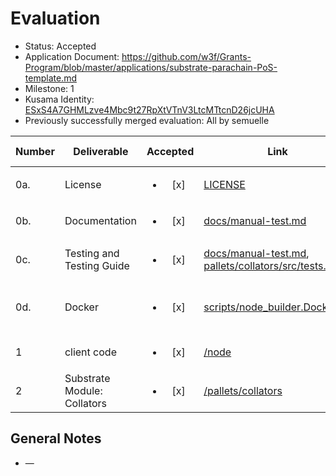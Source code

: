 # Evaluation

- Status: Accepted
- Application Document: https://github.com/w3f/Grants-Program/blob/master/applications/substrate-parachain-PoS-template.md
- Milestone: 1
- Kusama Identity: [ESxS4A7GHMLzve4Mbc9t27RpXtVTnV3LtcMTtcnD26jcUHA](https://polkascan.io/pre/kusama/account/ESxS4A7GHMLzve4Mbc9t27RpXtVTnV3LtcMTtcnD26jcUHA)
- Previously successfully merged evaluation: All by semuelle

| Number | Deliverable                 |        Accepted        | Link                                                                                                                                                                                                                                                                                                                                         | Evaluation Notes                                                                                                                                                                     |
| ------ | --------------------------- | :--------------------: | -------------------------------------------------------------------------------------------------------------------------------------------------------------------------------------------------------------------------------------------------------------------------------------------------------------------------------------------- | ------------------------------------------------------------------------------------------------------------------------------------------------------------------------------------ |
| 0a.    | License                     | <ul><li>[x] </li></ul> | [LICENSE](https://github.com/Aband-Network/substrate-parachain-PoS-template/blob/b0e6e9be60c064e702d129a59c112dc7b62329f3/LICENSE)                                                                                                                                                                                                           | Apache 2.0                                                                                                                                                                           |
| 0b.    | Documentation               | <ul><li>[x] </li></ul> | [docs/manual-test.md](https://github.com/Aband-Network/substrate-parachain-PoS-template/blob/b0e6e9be60c064e702d129a59c112dc7b62329f3/docs/manual-test.md)                                                                                                                                                                                   | Inline docs minimal                                                                                                                                                                  |
| 0c.    | Testing and Testing Guide   | <ul><li>[x] </li></ul> | [docs/manual-test.md](https://github.com/Aband-Network/substrate-parachain-PoS-template/blob/b0e6e9be60c064e702d129a59c112dc7b62329f3/docs/manual-test.md), [pallets/collators/src/tests.rs](https://github.com/Aband-Network/substrate-parachain-PoS-template/blob/b0e6e9be60c064e702d129a59c112dc7b62329f3/pallets/collators/src/tests.rs) | Manual and unit tests                                                                                                                                                                |
| 0d.    | Docker                      | <ul><li>[x] </li></ul> | [scripts/node_builder.Dockerfile](https://github.com/Aband-Network/substrate-parachain-PoS-template/blob/b0e6e9be60c064e702d129a59c112dc7b62329f3/scripts/node_builder.Dockerfile)                                                                                                                                                           | Better use [polkadot-launch](https://github.com/Aband-Network/substrate-parachain-PoS-template/blob/051eda6beb666e675fdd6f01bb3c621aa9494c3f/polkadot-launch/config.json) (see docs) |
| 1      | client code                 | <ul><li>[x] </li></ul> | [/node](https://github.com/Aband-Network/substrate-parachain-PoS-template/tree/b0e6e9be60c064e702d129a59c112dc7b62329f3/node)                                                                                                                                                                                                                | Cumulus node                                                                                                                                                                         |
| 2      | Substrate Module: Collators | <ul><li>[x] </li></ul> | [/pallets/collators](https://github.com/Aband-Network/substrate-parachain-PoS-template/tree/051eda6beb666e675fdd6f01bb3c621aa9494c3f/pallets/collators)                                                                                                                                                                                      | —                                                                                                                                                                                    |

## General Notes

- —
